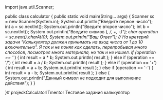 import java.util.Scanner;

public class calculator {
public static void main(String... args) {
Scanner sc = new Scanner(System.in);
System.out.println("Введите первое число");
int a = sc.nextInt();
System.out.println("Введите второе число");
int b = sc.nextInt();
System.out.println("Введите сивмов (*, /, +, -)");
char operation = sc.next().charAt(0);
System.out.println("Ваш Ответ");
// На кретерий задачи "Калькулятор должен принимать на вход числа от 1 до 10 включительно". Я так и не понял как сделать, перепробывал много способов, посмотрел много материала, но  так и не нашел.
if (operation == '*') {
int result = a * b;
System.out.println( result );
} else if (operation == '/') {
int result = a / b;
System.out.println( result );
} else if (operation == '+') {
int result = a + b;
System.out.println( result );
} else if (operation == '-') {
int result = a - b;
System.out.println( result );
} else {
System.out.println("Данный символ не подходит для выполнение действия");
}
}


}# projeckCalculatorITmentor
Тестовое задания калькулятор
